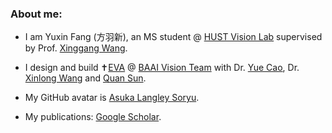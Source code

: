 ### About me: 

- I am Yuxin Fang (方羽新), an MS student @ [HUST Vision Lab](https://github.com/hustvl) supervised by Prof. [Xinggang Wang](http://xinggangw.info). 

- I design and build :latin_cross:[EVA](https://github.com/baaivision/EVA) @ [BAAI Vision Team](https://github.com/baaivision) with Dr. [Yue Cao](http://yue-cao.me/), Dr. [Xinlong Wang](https://www.xloong.wang/) and [Quan Sun](https://github.com/Quan-Sun).

- My GitHub avatar is [Asuka Langley Soryu](https://en.wikipedia.org/wiki/Asuka_Langley_Soryu).

- My publications: [Google Scholar](https://bit.ly/yxf_pub).
